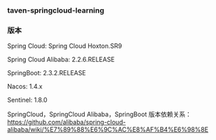 ### taven-springcloud-learning

### 版本
Spring Cloud: Spring Cloud Hoxton.SR9

Spring Cloud Alibaba: 2.2.6.RELEASE

SpringBoot: 2.3.2.RELEASE

Nacos: 1.4.x

Sentinel: 1.8.0

SpringCloud，SpringCloud Alibaba，SpringBoot 版本依赖关系：https://github.com/alibaba/spring-cloud-alibaba/wiki/%E7%89%88%E6%9C%AC%E8%AF%B4%E6%98%8E